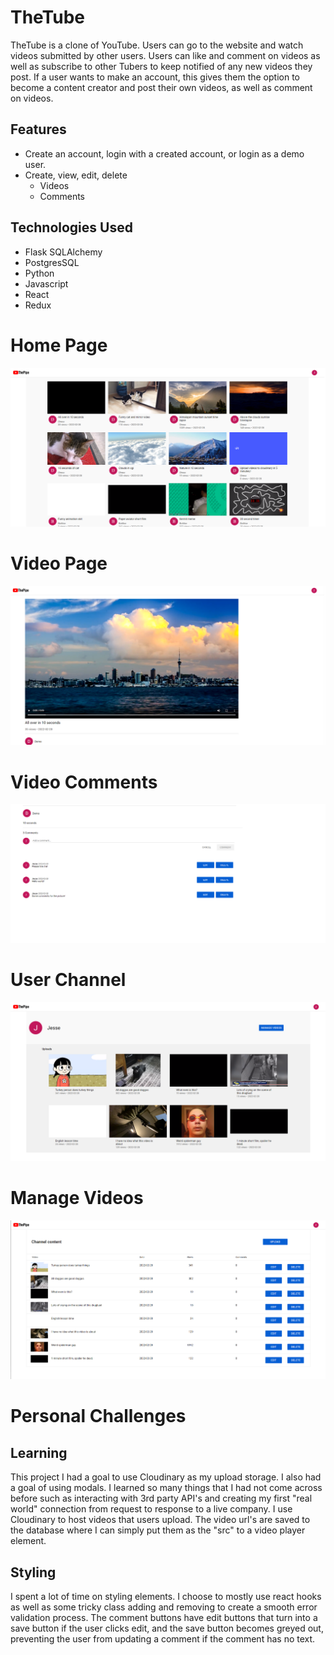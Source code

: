 # TheTube

TheTube is a clone of YouTube. Users can go to the website and watch videos submitted by other users. Users can like and comment on videos as well as subscribe to other Tubers to keep notified of any new videos they post. If a user wants to make an account, this gives them the option to become a content creator and post their own videos, as well as comment on videos.

## Features

- Create an account, login with a created account, or login as a demo user.
- Create, view, edit, delete
   - Videos
   - Comments

## Technologies Used
- Flask SQLAlchemy
- PostgresSQL
- Python
- Javascript
- React
- Redux

# Home Page 
![DB Schema](https://github.com/Josso7/the-pipe/blob/main/wiki-images/the-pipe-home-page.png)
# Video Page 
![DB Schema](https://github.com/Josso7/the-pipe/blob/main/wiki-images/the-pipe-video-page.png)
# Video Comments 
![DB Schema](https://github.com/Josso7/the-pipe/blob/main/wiki-images/the-pipe-video-comments.png)
# User Channel 
![DB Schema](https://github.com/Josso7/the-pipe/blob/main/wiki-images/the-pipe-user-channel-page.png)
# Manage Videos 
![DB Schema](https://github.com/Josso7/the-pipe/blob/main/wiki-images/the-pipe-manage-videos-page.png)

# Personal Challenges

## Learning
This project I had a goal to use Cloudinary as my upload storage. I also had a goal of using modals. I learned so many things that I had not come across before such as interacting with 3rd party API's and creating my first "real world" connection from request to response to a live company. I use Cloudinary to host videos that users upload. The video url's are saved to the database where I can simply put them as the "src" to a video player element.
## Styling
I spent a lot of time on styling elements. I choose to mostly use react hooks as well as some tricky class adding and removing to create a smooth error validation process. The comment buttons have edit buttons that turn into a save button if the user clicks edit, and the save button becomes greyed out, preventing the user from updating a comment if the comment has no text.
